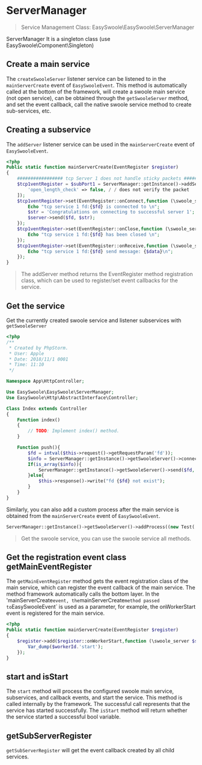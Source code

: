 # ServerManager

> Service Management Class: EasySwoole\EasySwoole\ServerManager

ServerManager It is a singleton class (use EasySwoole\Component\Singleton)
## Create a main service
The `createSwooleServer` listener service can be listened to in the `mainServerCreate` event of `EasySwooleEvent`.
This method is automatically called at the bottom of the framework, will create a swoole main service (not open service), can be obtained through the `getSwooleServer` method, and set the event callback, call the native swoole service method to create sub-services, etc.

## Creating a subservice
The `addServer` listener service can be used in the `mainServerCreate` event of `EasySwooleEvent`.
````php
<?php
Public static function mainServerCreate(EventRegister $register)
{
    ################# tcp Server 1 does not handle sticky packets #####################
    $tcp1ventRegister = $subPort1 = ServerManager::getInstance()->addServer('tcp1', 9502, SWOOLE_TCP, '0.0.0.0', [
        'open_length_check' => false, / / ​​does not verify the packet
    ]);
    $tcp1ventRegister->set(EventRegister::onConnect,function (\swoole_server $server, int $fd, int $reactor_id) {
        Echo "tcp service 1 fd:{$fd} is connected to \n";
        $str = 'Congratulations on connecting to successful server 1';
        $server->send($fd, $str);
    });
    $tcp1ventRegister->set(EventRegister::onClose,function (\swoole_server $server, int $fd, int $reactor_id) {
        Echo "tcp service 1 fd:{$fd} has been closed \n";
    });
    $tcp1ventRegister->set(EventRegister::onReceive,function (\swoole_server $server, int $fd, int $reactor_id, string $data) {
        Echo "tcp service 1 fd:{$fd} send message: {$data}\n";
    });
}
````
> The addServer method returns the EventRegister method registration class, which can be used to register/set event callbacks for the service.


## Get the service
Get the currently created swoole service and listener subservices with `getSwooleServer`
````php
<?php
/**
 * Created by PhpStorm.
 * User: Apple
 * Date: 2018/11/1 0001
 * Time: 11:10
 */

Namespace App\HttpController;

Use EasySwoole\EasySwoole\ServerManager;
Use EasySwoole\Http\AbstractInterface\Controller;

Class Index extends Controller
{
    Function index()
    {
        // TODO: Implement index() method.
    }

    Function push(){
        $fd = intval($this->request()->getRequestParam('fd'));
        $info = ServerManager::getInstance()->getSwooleServer()->connection_info($fd);
        If(is_array($info)){
            ServerManager::getInstance()->getSwooleServer()->send($fd,'push in http at '.time());
        }else{
            $this->response()->write("fd {$fd} not exist");
        }
    }
}
````
Similarly, you can also add a custom process after the main service is obtained from the `mainServerCreate` event of `EasySwooleEvent`.
```php
ServerManager::getInstance()->getSwooleServer()->addProcess((new Test('test_process'))->getProcess());
```
> Get the swoole service, you can use the swoole service all methods.

## Get the registration event class getMainEventRegister
The `getMainEventRegister` method gets the event registration class of the main service, which can register the event callback of the main service.
The method framework automatically calls the bottom layer. In the 'mainServerCreate` event, the `mainServerCreate` method passed to `EasySwooleEvent` is used as a parameter, for example, the onWorkerStart event is registered for the main service.
```php
<?php
Public static function mainServerCreate(EventRegister $register)
{
    $register->add($register::onWorkerStart,function (\swoole_server $server,int $workerId){
        Var_dump($workerId.'start');
    });
}
```

## start and isStart
The `start` method will process the configured swoole main service, subservices, and callback events, and start the service. This method is called internally by the framework. The successful call represents that the service has started successfully.
The `isStart` method will return whether the service started a successful bool variable.

## getSubServerRegister
`getSubServerRegister` will get the event callback created by all child services.

